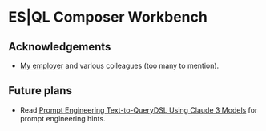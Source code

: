 # ES|QL Composer Workbench

## Acknowledgements

- [My employer](elastic.co) and various colleagues (too many to mention).

## Future plans

- Read [Prompt Engineering Text-to-QueryDSL Using Claude 3 Models](https://github.com/aws-samples/text-to-queryDSL/blob/main/text2ES_prompting_guide.ipynb) for prompt engineering hints.
